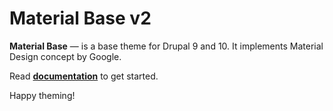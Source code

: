 Material Base v2
================

**Material Base** — is a base theme for Drupal 9 and 10.
It implements Material Design concept by Google.

Read **[documentation](docs/index.md)** to get started.

Happy theming!
